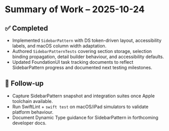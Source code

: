 # Summary of Work – 2025-10-24

## ✅ Completed
- Implemented `SidebarPattern` with DS token-driven layout, accessibility labels, and macOS column width adaptation.
- Authored `SidebarPatternTests` covering section storage, selection binding propagation, detail builder behaviour, and accessibility defaults.
- Updated FoundationUI task tracking documents to reflect SidebarPattern progress and documented next testing milestones.

## 🚧 Follow-up
- Capture SidebarPattern snapshot and integration suites once Apple toolchain available.
- Run SwiftLint + `swift test` on macOS/iPad simulators to validate platform behaviour.
- Document Dynamic Type guidance for SidebarPattern in forthcoming developer docs.
